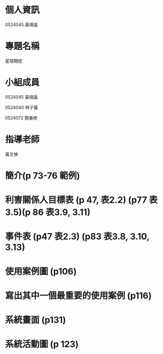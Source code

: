 # 個人資訊
0524045 黃靖嵐

# 專題名稱
星球開挖

# 小組成員
0524045 黃靖嵐

0524040 林子權

0524072 簡秉修

# 指導老師
黃文楨

# 簡介(p 73-76 範例)

# 利害關係人目標表 (p 47, 表2.2) (p77 表3.5)(p 86 表3.9, 3.11) 
# 事件表 (p47 表2.3) (p83 表3.8, 3.10, 3.13)
# 使用案例圖 (p106)
# 寫出其中一個最重要的使用案例 (p116)
# 系統畫面 (p131)
# 系統活動圖 (p 123)
